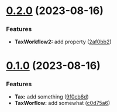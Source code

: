 # [0.2.0](https://github.com/AK2083/TaxWorkflow2/compare/v0.1.0...v0.2.0) (2023-08-16)


### Features

* **TaxWorkflow2:** add property ([2af0bb2](https://github.com/AK2083/TaxWorkflow2/commit/2af0bb289d9d6118c8912ec1f3891aee8029a2d9))



# [0.1.0](https://github.com/AK2083/TaxWorkflow2/compare/c0d75a6cd6f7e1d9b3ef5978c0f4cbb7e6dbe55d...v0.1.0) (2023-08-16)


### Features

* **Tax:** add something ([9f0cb6d](https://github.com/AK2083/TaxWorkflow2/commit/9f0cb6d93d9eb00f4a0798dee26680e6ff6eccff))
* **TaxWorflow:** add somewhat ([c0d75a6](https://github.com/AK2083/TaxWorkflow2/commit/c0d75a6cd6f7e1d9b3ef5978c0f4cbb7e6dbe55d))



